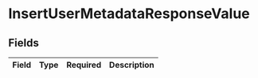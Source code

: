 # InsertUserMetadataResponseValue


## Fields

| Field       | Type        | Required    | Description |
| ----------- | ----------- | ----------- | ----------- |